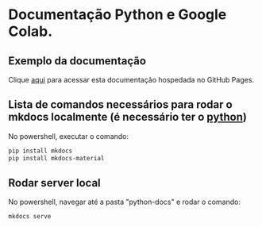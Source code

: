 # Documentação Python e Google Colab.

## Exemplo da documentação

Clique [aqui](https://kevingalarza6.github.io/Doc-Python-e-Google-Colab/) para acessar esta documentação hospedada no GitHub Pages.

## Lista de comandos necessários para rodar o mkdocs localmente (é necessário ter o [python](https://www.python.org/downloads/))

No powershell, executar o comando:

```sh
pip install mkdocs
pip install mkdocs-material
```

## Rodar server local

No powershell, navegar até a pasta "python-docs" e rodar o comando:

```sh
mkdocs serve
```